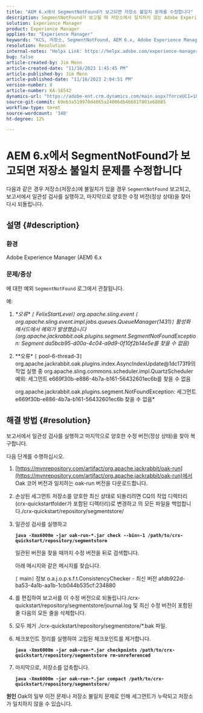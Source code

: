 ```yaml
---
title: "AEM 6.x에서 SegmentNotFound가 보고되면 저장소 불일치 문제를 수정합니다"
description: SegmentNotFound가 보고될 때 저장소에서 일치하지 않는 Adobe Experience Manager 6.x 문제를 해결하는 방법에 대해 알아봅니다.
solution: Experience Manager
product: Experience Manager
applies-to: "Experience Manager"
keywords: "KCS, 저장소, SegmentNotFound, AEM 6.x, Adobe Experience Manager 6.x, 문제 해결"
resolution: Resolution
internal-notes: "Helpx Link: https://helpx.adobe.com/experience-manager/kb/fix-inconsistencies-in-the-repository-when-segmentnotfound-issue.html"
bug: false
article-created-by: Jim Menn
article-created-date: "11/16/2023 1:45:45 PM"
article-published-by: Jim Menn
article-published-date: "11/16/2023 2:04:51 PM"
version-number: 8
article-number: KA-16542
dynamics-url: "https://adobe-ent.crm.dynamics.com/main.aspx?forceUCI=1&pagetype=entityrecord&etn=knowledgearticle&id=da78176d-8684-ee11-8179-6045bd006268"
source-git-commit: 69eb3a519970d4065a24006db46601f801e68685
workflow-type: tm+mt
source-wordcount: '340'
ht-degree: 12%

---
```


# AEM 6.x에서 SegmentNotFound가 보고되면 저장소 불일치 문제를 수정합니다


다음과 같은 경우 저장소(저장소)에 불일치가 있을 경우 `SegmentNotFound` 보고되고, 보고서에서 일관성 검사를 실행하고, 마지막으로 양호한 수정 버전(정상 상태)을 찾아 다시 되돌립니다.

## 설명 {#description}


### <b>환경</b>

Adobe Experience Manager (AEM) 6.x



### <b>문제/증상</b>

에 대한 예외 `SegmentNotFound` 로그에서 관찰됩니다.

예:

1. *\*오류\* `[` FelixStartLevel`]`  org.apache.sling.event `[` org.apache.sling.event.impl.jobs.queues.QueueManager(1431)`]`  활성화 메서드에서 예외가 발생했습니다(org.apache.jackrabbit.oak.plugins.segment.SegmentNotFoundException: Segment da5bcb95-d00a-4c04-a9d9-0f10f2b14e5e를 찾을 수 없음)*
2. *\*오류\* `[` pool-6-thread-3`]`  org.apache.jackrabbit.oak.plugins.index.AsyncIndexUpdate@1dc173f9의 작업 실행 중 org.apache.sling.commons.scheduler.impl.QuartzScheduler 예외: 세그먼트 e669f30b-e886-4b7a-b161-56432601ec6b를 찾을 수 없음

   org.apache.jackrabbit.oak.plugins.segment.NotFoundException: 세그먼트 e669f30b-e886-4b7a-b161-56432601ec6b 찾을 수 없음*



## 해결 방법 {#resolution}


보고서에서 일관성 검사를 실행하고 마지막으로 양호한 수정 버전(정상 상태)을 찾아 복구합니다.

다음 단계를 수행하십시오.

1. [https://mvnrepository.com/artifact/org.apache.jackrabbit/oak-run](https://mvnrepository.com/artifact/org.apache.jackrabbit/oak-run)에서 Oak 코어 버전과 일치하는 oak-run 버전을 다운로드합니다.
2. 손상된 세그먼트 저장소를 양호한 최신 상태로 되돌리려면 CQ의 작업 디렉터리(crx-quickstartfolder가 포함된 디렉터리)로 변경하고 의 모든 파일을 백업합니다./crx-quickstart/repository/segmentstore/
3. 일관성 검사를 실행하고

   <b>`java -Xmx6000m -jar oak-run-*.jar check --bin=-1 /path/to/crx-quickstart/repository/segmentstore`</b>



   일관된 버전을 찾을 때까지 수정 버전을 뒤로 검색합니다.



   아래 메시지와 같은 메시지를 찾습니다.

   `[` main`]`  정보 o.a.j.o.p.s.f.t.ConsistencyChecker - 최신 버전 afdb922d-ba53-4a1b-aa1b-1cb044b535cf:234880


4. 를 편집하여 보고서를 이 수정 버전으로 되돌립니다./crx-quickstart/repository/segmentstore/journal.log 및 최신 수정 버전이 포함된 줄 다음의 모든 줄을 삭제합니다.
5. 모두 제거 ./crx-quickstart/repository/segmentstore/\*.bak 파일.
6. 체크포인트 정리를 실행하여 고립된 체크포인트를 제거합니다.

   <b>`java -Xmx6000m -jar oak-run-*.jar checkpoints /path/to/crx-quickstart/repository/segmentstore rm-unreferenced`</b>


7. 마지막으로, 저장소를 압축합니다.

   <b>`java -Xmx6000m -jar oak-run-*.jar compact /path/to/crx-quickstart/repository/segmentstore/`</b>



<b>원인</b>
Oak의 일부 이전 문제나 저장소 불일치 문제로 인해 세그먼트가 누락되고 저장소가 일치하지 않을 수 있습니다.
